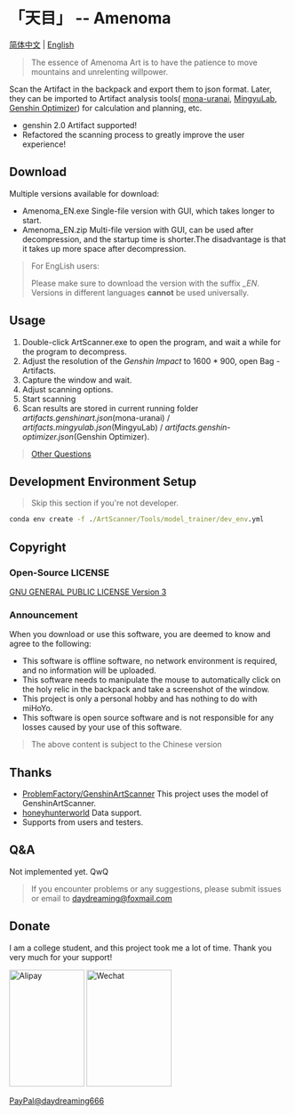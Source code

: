 # 「天目」 -- Amenoma

[简体中文](./README.md) | [English](./README_en.md)

> The essence of Amenoma Art is to have the patience to move mountains and unrelenting willpower.

Scan the Artifact in the backpack and export them to json format. Later, they can be imported to Artifact analysis tools( [mona-uranai](https://www.mona-uranai.com), [MingyuLab](https://genshin.mingyulab.com), [Genshin Optimizer](https://frzyc.github.io/genshin-optimizer )) for calculation and planning, etc. 

- genshin 2.0 Artifact supported!
- Refactored the scanning process to greatly improve the user experience!

## Download

Multiple versions available for download: 

- Amenoma_EN.exe
  Single-file version with GUI, which takes longer to start.
- Amenoma_EN.zip 
  Multi-file version with GUI, can be used after decompression, and the startup time is shorter.The disadvantage is that it takes up more space after decompression.

> For EngLish users:
> 
> Please make sure to download the version with the suffix *_EN*. Versions in different languages **cannot** be used universally. 


## Usage

1. Double-click ArtScanner.exe to open the program, and wait a while for the program to decompress. 
2. Adjust the resolution of the *Genshin Impact* to 1600 * 900, open Bag - Artifacts.
3. Capture the window and wait.
4. Adjust scanning options.
5. Start scanning 
6. Scan results are stored in current running folder *artifacts.genshinart.json*(mona-uranai) / *artifacts.mingyulab.json*(MingyuLab) / *artifacts.genshin-optimizer.json*(Genshin Optimizer).

> [Other Questions](#Q&A)


## Development Environment Setup 

> Skip this section if you're not developer.

```cmd
conda env create -f ./ArtScanner/Tools/model_trainer/dev_env.yml
```

## Copyright

### Open-Source LICENSE

[GNU GENERAL PUBLIC LICENSE Version 3](https://www.gnu.org/licenses/gpl-3.0.html)

### Announcement

When you download or use this software, you are deemed to know and agree to the following: 

- This software is offline software, no network environment is required, and no information will be uploaded. 
- This software needs to manipulate the mouse to automatically click on the holy relic in the backpack and take a screenshot of the window. 
- This project is only a personal hobby and has nothing to do with miHoYo.
- This software is open source software and is not responsible for any losses caused by your use of this software. 

> The above content is subject to the Chinese version 

## Thanks

- [ProblemFactory/GenshinArtScanner](https://github.com/ProblemFactory/GenshinArtScanner) This project uses the model of GenshinArtScanner.
- [honeyhunterworld](https://genshin.honeyhunterworld.com/) Data support.
- Supports from users and testers.

## Q&A

Not implemented yet. QwQ

> If you encounter problems or any suggestions, please submit issues or email to [daydreaming@foxmail.com](mailto://daydreaming@foxmail.com)


## Donate

I am a college student, and this project took me a lot of time.
Thank you very much for your support! 

<img src="https://daydreaming.top/wp-content/uploads/2021/08/QQ图片20210822004740.jpg" width="135" height="210" alt="Alipay"/>

<img src="https://daydreaming.top/wp-content/uploads/2021/08/QQ图片20210822004735.png" width="153" height="210" alt="Wechat"/>

[PayPal@daydreaming666](https://www.paypal.me/daydreaming666)
